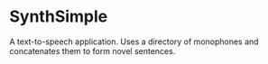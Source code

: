 # SynthSimple
A text-to-speech application. Uses a directory of monophones and concatenates them to form novel sentences. 

